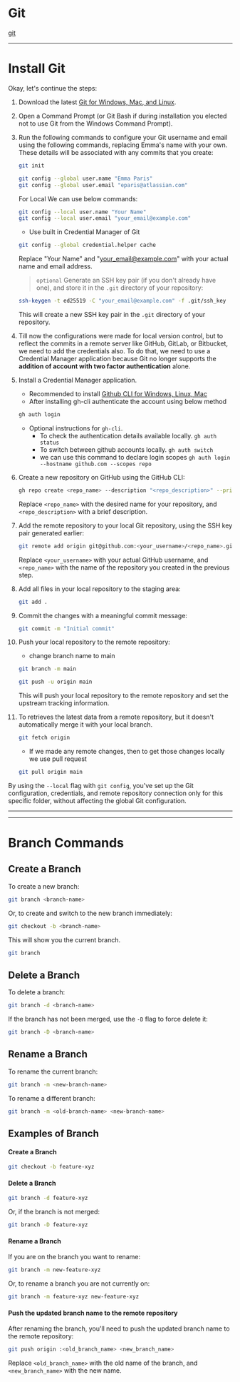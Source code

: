 # Git

[git](./assets/markdown/git.md ':include')

---

# Install Git 

Okay, let's continue the steps:

1. Download the latest [Git for Windows, Mac, and Linux](https://git-scm.com/downloads).
1. Open a Command Prompt (or Git Bash if during installation you elected not to use Git from the Windows Command Prompt).
1. Run the following commands to configure your Git username and email using the following commands, replacing Emma's name with your own. These details will be associated with any commits that you create:
    ```bash
    git init
    ``` 
    ```bash
    git config --global user.name "Emma Paris"
    git config --global user.email "eparis@atlassian.com"
    ```
   For Local We can use below commands:

    ```bash
    git config --local user.name "Your Name"
    git config --local user.email "your_email@example.com"
    ```
    - Use built in Credential Manager of Git
    ```bash
    git config --global credential.helper cache
    ```
    Replace "Your Name" and "your_email@example.com" with your actual name and email address.

    >`optional` Generate an SSH key pair (if you don't already have one), and store it in the `.git` directory of your repository:
    ```bash
    ssh-keygen -t ed25519 -C "your_email@example.com" -f .git/ssh_key
    ```
    This will create a new SSH key pair in the `.git` directory of your repository.

1. Till now the configurations were made for local version control, but to reflect the commits in a remote server like GitHub, GitLab, or Bitbucket, we need to add the credentials also. To do that, we need to use a Credential Manager application because Git no longer supports the **addition of account with two factor authentication** alone.

1. Install a Credential Manager application.
    - Recommended to install [Github CLI for Windows, Linux, Mac](https://cli.github.com/)
    - After installing gh-cli authenticate the account using below method
    ```bash
    gh auth login
    ```

    - Optional instructions for `gh-cli`.
        - To check the authentication details available locally. `gh auth status`
        - To switch between github accounts locally. `gh auth switch`
        -  we can use this command to declare login scopes `gh auth login --hostname github.com --scopes repo` 
        
1. Create a new repository on GitHub using the GitHub CLI:

    ```bash
    gh repo create <repo_name> --description "<repo_description>" --private
    ```
    Replace `<repo_name>` with the desired name for your repository, and `<repo_description>` with a brief description.

1. Add the remote repository to your local Git repository, using the SSH key pair generated earlier:
    ```bash
    git remote add origin git@github.com:<your_username>/<repo_name>.git
    ```
    Replace `<your_username>` with your actual GitHub username, and `<repo_name>` with the name of the repository you created in the previous step.

1. Add all files in your local repository to the staging area:
    ```bash
    git add .
    ```
1. Commit the changes with a meaningful commit message:
    ```bash
    git commit -m "Initial commit"
    ```

1. Push your local repository to the remote repository:
    - change branch name to main
    ```bash
    git branch -m main
    ```
    ```bash
    git push -u origin main
    ```
    This will push your local repository to the remote repository and set the upstream tracking information.

1. To retrieves the latest data from a remote repository, but it doesn't automatically merge it with your local branch.
    ```bash
    git fetch origin
    ```
    - If we made any remote changes, then to get those changes locally we use pull request
    ```bash
    git pull origin main
    ```

By using the `--local` flag with `git config`, you've set up the Git configuration, credentials, and remote repository connection only for this specific folder, without affecting the global Git configuration.

---

---

# Branch Commands



## Create a Branch
To create a new branch:
```sh
git branch <branch-name>
```
Or, to create and switch to the new branch immediately:
```sh
git checkout -b <branch-name>
```
This will show you the current branch.
```bash
git branch
```

## Delete a Branch
To delete a branch:
```sh
git branch -d <branch-name>
```
If the branch has not been merged, use the `-D` flag to force delete it:
```sh
git branch -D <branch-name>
```

## Rename a Branch
To rename the current branch:
```sh
git branch -m <new-branch-name>
```
To rename a different branch:
```sh
git branch -m <old-branch-name> <new-branch-name>
```

## Examples of Branch 

#### Create a Branch
```sh
git checkout -b feature-xyz
```

#### Delete a Branch
```sh
git branch -d feature-xyz
```
Or, if the branch is not merged:
```sh
git branch -D feature-xyz
```

#### Rename a Branch
If you are on the branch you want to rename:
```sh
git branch -m new-feature-xyz
```
Or, to rename a branch you are not currently on:
```sh
git branch -m feature-xyz new-feature-xyz
```
#### Push the updated branch name to the remote repository
After renaming the branch, you'll need to push the updated branch name to the remote repository:
```bash
git push origin :<old_branch_name> <new_branch_name>
```
Replace `<old_branch_name>` with the old name of the branch, and `<new_branch_name>` with the new name.

